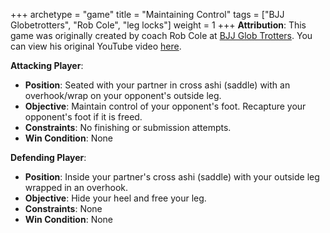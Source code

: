 +++
archetype = "game"
title = "Maintaining Control"
tags = ["BJJ Globetrotters", "Rob Cole", "leg locks"]
weight = 1
+++
**Attribution**: This game was originally created by coach Rob Cole at [BJJ Glob Trotters](https://www.bjjglobetrotters.com/). You can view his original YouTube video [here](https://www.youtube.com/watch?v=23vPNbK3NH0).

**Attacking Player**:
  * **Position**: Seated with your partner in cross ashi (saddle) with an overhook/wrap on your opponent's outside leg.
  * **Objective**: Maintain control of your opponent's foot. Recapture your opponent's foot if it is freed.
  * **Constraints**: No finishing or submission attempts.
  * **Win Condition**: None

**Defending Player**:
  * **Position**: Inside your partner's cross ashi (saddle) with your outside leg wrapped in an overhook.
  * **Objective**: Hide your heel and free your leg.
  * **Constraints**: None
  * **Win Condition**: None
